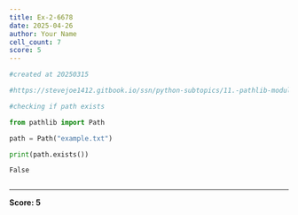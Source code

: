 ```yaml
---
title: Ex-2-6678
date: 2025-04-26
author: Your Name
cell_count: 7
score: 5
---
```


```python
#created at 20250315
```


```python
#https://stevejoe1412.gitbook.io/ssn/python-subtopics/11.-pathlib-module
```


```python
#checking if path exists
```


```python
from pathlib import Path
```


```python
path = Path("example.txt")
```


```python
print(path.exists())
```

    False



```python

```


---
**Score: 5**
